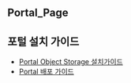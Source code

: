 ## Portal_Page
## 포털 설치 가이드
- [Portal Object Storage 설치가이드](./Use-Guide/PaaS-TA%20포탈%20Object%20Storage%20설치%20가이드.md)
- [Portal 배포 가이드](./Use-Guide/PaaS-TA%20Portal%20배포%20가이드.md)
